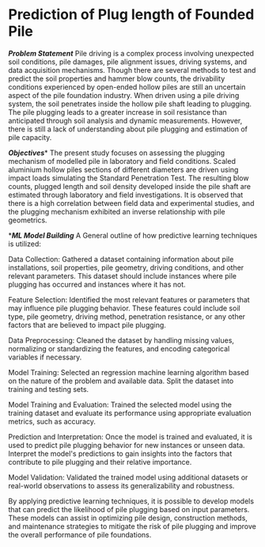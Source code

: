 # Prediction of Plug length of Founded Pile
***Problem Statement***
Pile driving is a complex process involving unexpected soil conditions, pile damages, pile alignment issues, driving systems, and data acquisition mechanisms. Though there are several methods to test and predict the soil properties and hammer blow counts, the drivability conditions experienced by open-ended hollow piles are still an uncertain aspect of the pile foundation industry. When driven using a pile driving system, the soil penetrates inside the hollow pile shaft leading to plugging.
The pile plugging leads to a greater increase in soil resistance than anticipated through soil analysis and dynamic measurements. However, there is still a lack of understanding about pile plugging and estimation of pile capacity.

***Objectives****
The present study focuses on assessing the plugging mechanism of modelled pile in laboratory and field conditions. Scaled aluminium hollow piles sections of different diameters are driven using impact loads simulating the Standard Penetration Test.
The resulting blow counts, plugged length and soil density developed inside the pile shaft are estimated through laboratory and field investigations. It is observed that there is a high correlation between field data and experimental studies, and the plugging mechanism exhibited an inverse relationship with pile geometrics.


****ML Model Building***
A General outline of how predictive learning techniques is utilized:

Data Collection: Gathered a dataset containing information about pile installations, soil properties, pile geometry, driving conditions, and other relevant parameters. This dataset should include instances where pile plugging has occurred and instances where it has not.

Feature Selection: Identified the most relevant features or parameters that may influence pile plugging behavior. These features could include soil type, pile geometry, driving method, penetration resistance, or any other factors that are believed to impact pile plugging.

Data Preprocessing: Cleaned the dataset by handling missing values, normalizing or standardizing the features, and encoding categorical variables if necessary.

Model Training: Selected an regression machine learning algorithm based on the nature of the problem and available data. Split the dataset into training and testing sets.

Model Training and Evaluation: Trained the selected model using the training dataset and evaluate its performance using appropriate evaluation metrics, such as accuracy. 

Prediction and Interpretation: Once the model is trained and evaluated, it is used to predict pile plugging behavior for new instances or unseen data. Interpret the model's predictions to gain insights into the factors that contribute to pile plugging and their relative importance.

Model Validation: Validated the trained model using additional datasets or real-world observations to assess its generalizability and robustness.

By applying predictive learning techniques, it is possible to develop models that can predict the likelihood of pile plugging based on input parameters. These models can assist in optimizing pile design, construction methods, and maintenance strategies to mitigate the risk of pile plugging and improve the overall performance of pile foundations.


